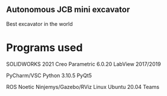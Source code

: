 ## Autonomous JCB mini excavator
Best excavator in the world

# Programs used
SOLIDWORKS 2021
Creo Parametric 6.0.20
LabView 2017/2019

PyCharm/VSC
Python 3.10.5
PyQt5

ROS Noetic Ninjemys/Gazebo/RViz
Linux Ubuntu 20.04
Teams

